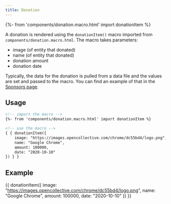 ```yaml
---
title: Donation
---
```

{%- from 'components/donation.macro.html' import donationItem %}

A donation is rendered using the `donationItem()` macro imported from `components/donation.macro.html`. The macro takes parameters:
- image (of entity that donated)
- name (of entity that donated)
- donation amount
- donation date

Typically, the data for the donation is pulled from a data file and the values are set and passed to the macro. You can find an example of that in the [Sponsors page](/sponsors/).

## Usage

```html
<!-- import the macro -->
{%- from 'components/donation.macro.html' import donationItem %}

<!-- use the macro -->
{ { donationItem({
    image: "https://images.opencollective.com/chrome/dc55bd4/logo.png",
    name: "Google Chrome",
    amount: 100000,
    date: "2020-10-10"
}) } }
```

## Example

{{ donationItem({
    image: "https://images.opencollective.com/chrome/dc55bd4/logo.png",
    name: "Google Chrome",
    amount: 100000,
    date: "2020-10-10"
}) }}
